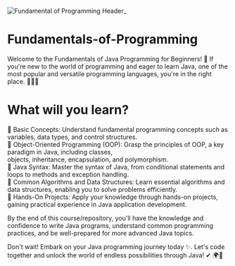 
![Fundamental of Programming Header_](https://github.com/SG-Hangaan/Fundamentals-of-Programming/assets/127215110/60957664-cf69-468e-bf37-b13ab6e2c7f1)

# Fundamentals-of-Programming
Welcome to the Fundamentals of Java Programming for Beginners! 🚀 If you're new to the world of programming and eager to learn Java, one of the most popular and versatile programming languages, you're in the right place. 👩‍💻✨

# What will you learn?

📌 Basic Concepts: Understand fundamental programming concepts such as variables, data types, and control structures. <br>
📌 Object-Oriented Programming (OOP): Grasp the principles of OOP, a key paradigm in Java, including classes,  <br>
                         objects, inheritance, encapsulation, and polymorphism. <br>
📌 Java Syntax: Master the syntax of Java, from conditional statements and loops to methods and exception handling.  <br>
📌 Common Algorithms and Data Structures: Learn essential algorithms and data structures, enabling you to solve problems efficiently. <br>
📌 Hands-On Projects: Apply your knowledge through hands-on projects, gaining practical experience in Java application development.  <br>



By the end of this course/repository, you'll have the knowledge and confidence to write Java programs, understand common programming practices, and be well-prepared for more advanced Java topics.  <br>

Don't wait! Embark on your Java programming journey today ✨. Let's code together and unlock the world of endless possibilities through Java! ✔ 🌍🔆

